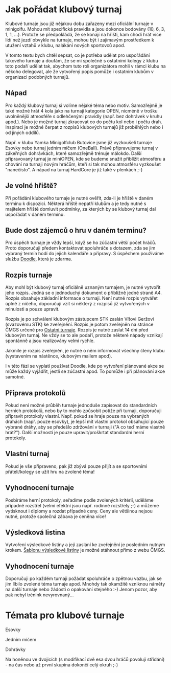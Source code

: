 Jak pořádat klubový turnaj
==========================

Klubové turnaje jsou již nějakou dobu zařazeny mezi oficiální turnaje v
minigolfu. Mohou mít specifická pravidla a jsou dokonce bodovány (10, 6, 3, 1,
1, ...). Protože se předpokládá, že se konají na hřišti, kam chodí hrát více
lidí než jezdí obvykle na turnaje, mohou být i zajímavým prostředkem k utužení
vztahů v klubu, nalákání nových sportovců apod.

V tomto textu bych chtěl sepsat, co je potřeba udělat pro uspořádání takového
turnaje a doufám, že se mi společně s ostatními kolegy z klubu toto podaří
udělat tak, abychom tuto roli organizátora mohli v rámci klubu na někoho
delegovat, ale že vytvořený popis pomůže i ostatním klubům v organizaci
podobných turnajů.

Nápad
-----

Pro každý klubový turnaj si volíme nějaké téma nebo motiv. Samozřejmě je také
možné hrát 4 kola jako na turnaji kategorie OPEN, nicméně v trošku uvolněnější
atmosféře s odlehčenými pravidly (např. bez dohrávek v kruhu apod.). Nebo je
možné turnaj zkracovat co do počtu kol nebo i počtu drah. Inspiraci je možné
čerpat z rozpisů klubových turnajů již proběhlých nebo i od jiných oddílů.

Např. v klubu Yamka Minigolfclub Butovice jsme již vyzkoušeli turnaje Esovky
nebo turnaj jedním míčem (OneBall). Právě připravujeme turnaj v zákeřných
dohrávkách, které samozřejmě trénuje málokdo. Další připravovaný turnaj je
miniOPEN, kde se budeme snažit přiblížit atmosféru a chování na turnaji novým
hráčům, kteří si tak mohou atmosféru vyzkoušet "nanečisto". A nápad na turnaj
HardCore je již také v plenkách ;-)

Je volné hřiště?
----------------

Při pořádání klubového turnaje je nutné ověřit, zda-li je hřiště v daném
termínu k dispozici. Některá hřiště nepatří klubům a je tedy nutné s majitelem
hřiště domluvit podmínky, za kterých by se klubový turnaj dal uspořádat v
daném termínu.

Bude dost zájemců o hru v daném termínu?
----------------------------------------

Pro úspěch turnaje je vždy lepší, když se ho zúčastní větší počet hráčů. Proto
doporučuji předem kontaktovat spoluhráče s dotazem, zda se jim vybraný termín
hodí do jejich kalendáře a přípravy. S úspěchem používáme službu
[Doodle](https://www.doodle.com/), která je zdarma.

Rozpis turnaje
--------------

Aby mohl být klubový turnaj oficiálně uznaným turnajem, je nutné vytvořit jeho
rozpis. Jedná se o jednoduchý dokument o přibližně jedné straně A4. Rozpis
obsahuje základní informace o turnaji. Není nutné rozpis vytvářet úplně z
ničeho, doporučuji vzít si některý z rozpisů již vytvořených v minulosti a
pouze upravit.

Rozpis je po schválení klubovým zástupcem STK zaslán Víťovi Geržovi (svazovému
STK) ke zveřejnění. Rozpis je potom zveřejněn na stránce ČMGS určené pro
[Ostatní turnaje](http://www.minigolf-sport.cz/vysledky/ostatni-turnaje/). Rozpis
je nutné zaslat 14 dní před klubovým turnaj. Ne vždy se to ale podaří, protože
některé nápady vznikají spontánně a jsou realizovány velmi rychle.

Jakmile je rozpis zveřejněn, je nutné o něm informovat všechny členy klubu
(vystavením na nástěnce, klubovým mailem apod).

I v této fázi se vyplatí používat Doodle, kde po vytvoření plánované akce se
může každý vyjádřit, jestli se zúčastní apod. To pomůže i při plánování akce
samotné.

Příprava protokolů
------------------

Pokud není možné průběh turnaje jednoduše zapisovat do standardních herních
protokolů, nebo by to mohlo způsobit potíže při turnaji, doporučuji připravit
protokoly vlastní. Např. pokud se hraje pouze na vybraných drahách
(např. pouze esovky), je lepší mít vlastní protokol obsahující pouze vybrané
dráhy, aby se předešlo zdržování v turnaji ("A co teď máme vlastně
hrát?"). Další možností je pouze upravit/proškrtat standardní herní protokoly.

Vlastní turnaj
--------------

Pokud je vše připraveno, pak již zbývá pouze přijít a se sportovními
přáteli/kolegy se užít hru na zvolené téma!

Vyhodnocení turnaje
-------------------

Posbíráme herní protokoly, seřadíme podle zvolených kritérií, uděláme případně
rozstřel (velmi efektní jsou např. rodinné rozstřely ;-) a můžeme vytisknout i
diplomy a rozdat případné ceny. Ceny ale většinou nejsou nutné, protože
společná zábava je ceněna více!

Výsledková listina
------------------

Vytvoření výsledkové listiny a její zaslání ke zveřejnění je posledním nutným
krokem. [Šablonu výsledkové listiny](http://www.minigolf-sport.cz/vysledky2/)
je možné stáhnout přímo z webu ČMGS.

Vyhodnocení turnaje
-------------------

Doporučuji po každém turnaji požádat spoluhráče o zpětnou vazbu, jak se jim
líbilo zvolené téma turnaje apod. Mnohdy tak okamžitě vzniknou náměty na další
turnaje nebo žádosti o opakování stejného :-) Jenom pozor, aby pak nebyl
trénink nevyrovnaný...


Témata pro klubové turnaje
==========================

Esovky

Jedním míčem

Dohrávky

Na honěnou ve dvojicích (s modifikací dvě esa dvou hráčů povolují střídání) -
na čas nebo až první skupina dokončí celý okruh ;-)
